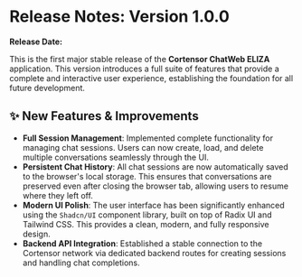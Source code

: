 # Release Notes: Version 1.0.0

**Release Date:** 

This is the first major stable release of the **Cortensor ChatWeb ELIZA** application. This version introduces a full suite of features that provide a complete and interactive user experience, establishing the foundation for all future development.

## ✨ New Features & Improvements

* **Full Session Management**: Implemented complete functionality for managing chat sessions. Users can now create, load, and delete multiple conversations seamlessly through the UI.
* **Persistent Chat History**: All chat sessions are now automatically saved to the browser's local storage. This ensures that conversations are preserved even after closing the browser tab, allowing users to resume where they left off.
* **Modern UI Polish**: The user interface has been significantly enhanced using the `Shadcn/UI` component library, built on top of Radix UI and Tailwind CSS. This provides a clean, modern, and fully responsive design.
* **Backend API Integration**: Established a stable connection to the Cortensor network via dedicated backend routes for creating sessions and handling chat completions.

